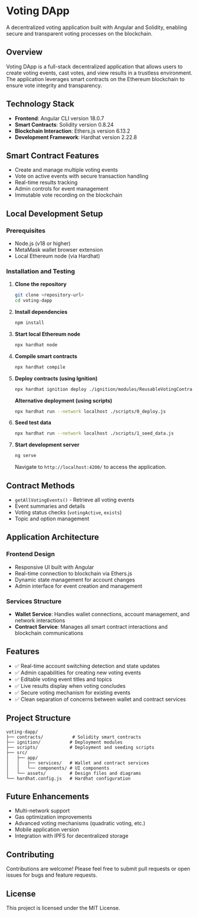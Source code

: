 # Voting DApp

A decentralized voting application built with Angular and Solidity, enabling secure and transparent voting processes on the blockchain.

## Overview

Voting DApp is a full-stack decentralized application that allows users to create voting events, cast votes, and view results in a trustless environment. The application leverages smart contracts on the Ethereum blockchain to ensure vote integrity and transparency.

## Technology Stack

- **Frontend**: Angular CLI version 18.0.7
- **Smart Contracts**: Solidity version 0.8.24
- **Blockchain Interaction**: Ethers.js version 6.13.2
- **Development Framework**: Hardhat version 2.22.8

## Smart Contract Features

- Create and manage multiple voting events
- Vote on active events with secure transaction handling
- Real-time results tracking
- Admin controls for event management
- Immutable vote recording on the blockchain

## Local Development Setup

### Prerequisites
- Node.js (v18 or higher)
- MetaMask wallet browser extension
- Local Ethereum node (via Hardhat)

### Installation and Testing

1. **Clone the repository**
   ```bash
   git clone <repository-url>
   cd voting-dapp
   ```

2. **Install dependencies**
   ```bash
   npm install
   ```

3. **Start local Ethereum node**
   ```bash
   npx hardhat node
   ```

4. **Compile smart contracts**
   ```bash
   npx hardhat compile
   ```

5. **Deploy contracts (using Ignition)**
   ```bash
   npx hardhat ignition deploy ./ignition/modules/ReusableVotingContract.ts --network localhost
   ```

   **Alternative deployment (using scripts)**
   ```bash
   npx hardhat run --network localhost ./scripts/0_deploy.js
   ```

6. **Seed test data**
   ```bash
   npx hardhat run --network localhost ./scripts/1_seed_data.js
   ```

7. **Start development server**
   ```bash
   ng serve
   ```
   Navigate to `http://localhost:4200/` to access the application.

## Contract Methods

- `getAllVotingEvents()` - Retrieve all voting events
- Event summaries and details
- Voting status checks (`votingActive`, `exists`)
- Topic and option management

## Application Architecture

### Frontend Design
- Responsive UI built with Angular
- Real-time connection to blockchain via Ethers.js
- Dynamic state management for account changes
- Admin interface for event creation and management

### Services Structure
- **Wallet Service**: Handles wallet connections, account management, and network interactions
- **Contract Service**: Manages all smart contract interactions and blockchain communications

## Features

- ✅ Real-time account switching detection and state updates
- ✅ Admin capabilities for creating new voting events
- ✅ Editable voting event titles and topics
- ✅ Live results display when voting concludes
- ✅ Secure voting mechanism for existing events
- ✅ Clean separation of concerns between wallet and contract services

## Project Structure

```
voting-dapp/
├── contracts/           # Solidity smart contracts
├── ignition/           # Deployment modules
├── scripts/            # Deployment and seeding scripts
├── src/
│   ├── app/
│   │   ├── services/   # Wallet and contract services
│   │   └── components/ # UI components
│   └── assets/         # Design files and diagrams
└── hardhat.config.js   # Hardhat configuration
```

## Future Enhancements

- Multi-network support
- Gas optimization improvements
- Advanced voting mechanisms (quadratic voting, etc.)
- Mobile application version
- Integration with IPFS for decentralized storage

## Contributing

Contributions are welcome! Please feel free to submit pull requests or open issues for bugs and feature requests.

## License

This project is licensed under the MIT License.
